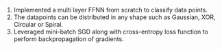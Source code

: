 1. Implemented a multi layer FFNN from scratch to classify data points.
2. The datapoints can be distributed in any shape such as Gaussian, XOR, Circular or Spiral. 
3. Leveraged mini-batch SGD along with cross-entropy loss function to perform backpropagation of gradients.
